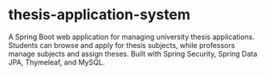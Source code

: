 # thesis-application-system
A Spring Boot web application for managing university thesis applications. Students can browse and apply for thesis subjects, while professors manage subjects and assign theses. Built with Spring Security, Spring Data JPA, Thymeleaf, and MySQL.
